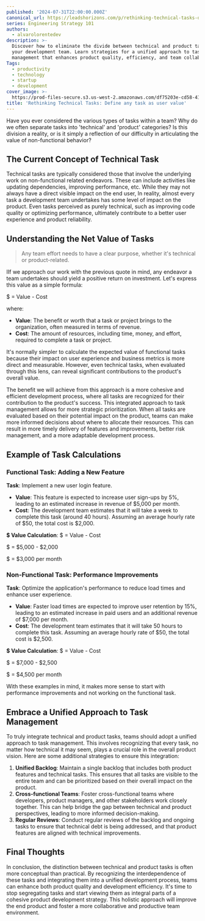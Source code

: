 ```yaml
---
published: '2024-07-31T22:00:00.000Z'
canonical_url: https://leadshorizons.com/p/rethinking-technical-tasks-define
series: Engineering Strategy 101
authors:
  - alvarolorentedev
description: >-
  Discover how to eliminate the divide between technical and product tasks in
  your development team. Learn strategies for a unified approach to task
  management that enhances product quality, efficiency, and team collaboration.
Tags:
  - productivity
  - technology
  - startup
  - development
cover_image: >-
  https://prod-files-secure.s3.us-west-2.amazonaws.com/df75203e-cd58-41eb-8339-d5bf4288eb0e/f719bb20-85ea-427a-8a14-6e0fce563885/Designer.jpeg?X-Amz-Algorithm=AWS4-HMAC-SHA256&X-Amz-Content-Sha256=UNSIGNED-PAYLOAD&X-Amz-Credential=ASIAZI2LB4665C7LU6JZ%2F20250730%2Fus-west-2%2Fs3%2Faws4_request&X-Amz-Date=20250730T211705Z&X-Amz-Expires=3600&X-Amz-Security-Token=IQoJb3JpZ2luX2VjEJ3%2F%2F%2F%2F%2F%2F%2F%2F%2F%2FwEaCXVzLXdlc3QtMiJIMEYCIQCIALqmJfPRQeEjelj3V9gpLSKjbstnNjFAm5TKV7LrbwIhAKXt3v%2F8Na39PRIFWCNjddERKKHMu4zUEYskhWwM0oDvKogECMb%2F%2F%2F%2F%2F%2F%2F%2F%2F%2FwEQABoMNjM3NDIzMTgzODA1IgxqkCRkFjiIGKH3Nn4q3ANrEbSdNmQ6stYV2Ssyb6lX6JQ%2BmKbV1GKpjftM0p2yp8%2FuUePIVfUizuNDEDDibKYuC9QfpYOe5kY4dvoREOGIAUV6PwtyvobGrFmvNmjf6kf15tU9ER7j4i%2Bqwww0i3XnDqDW6PK5JlB93g582gDth5VBGa%2B5DJqJPY1%2B3T%2BRAtGuOQE7RRNXiUcJvLONPoCSWwhPadLFy0tYZwrxEQbi%2B%2F6wtvqXgwwdnb3TxiGCYqfGIMb4fwM9lID%2B%2F%2Fwoxo2vs14iSaGrg57tPLH8T0D6EB%2BOp80bdKQGE40W8rx3sdcUf0LmWd5QQFC4ytWI2%2BBK2Rbj3ftsV24nAZ6TpL0LFNudm0yx%2BfCMNcXnFnQNYQcfX%2F4mkTBQGXMVVoh2fv9IOsvoRNtNott5oMi1t9MgJ4es1UXXypDiA45y5iaU8c%2BRMjYam%2BPD1bI2Z%2Bg%2BIWyryiTnhDVE9LoHA%2BQuRg5wv9Kdy0qC5dmsjK9BJdHzP9FBpnF46kGzi%2BLVGRR0nwf8CaNxnjZ9ga3nNWA%2FXoVfU68RD7idu1q6UzEOLHSBHumVpjnP643UsjHULWPp0tZ9sgnJXPT5dAzfPwJB8Ipwgpy9%2Bs5lswFmOcbcODzfDVENLDmNyQ6SuNqWUDCajarEBjqkAWgtDENa9AHuWgSncfL2eu7ilizHUgViyegePMgAFyBvvno1QbEePTkSQGm%2FoUAWkk3%2Fi9rR6Woc8CWmwQ5BX80PnIoCpQklLQUhtYMLfHRwRUcEJlDegrkFghygftXmCVbos2O9EuWhHPidXCxlPPOp%2FkEC%2BOE5Pz9gMQnYmKSoTTl%2FhXHqr0gKOqGZeBR9rN3lG8iWUP8qPpxdIDBI96v6ZxoN&X-Amz-Signature=c459668e91e1213a9f8e5f47d1ef7bcb225003c10a5779b4950640615002fc5a&X-Amz-SignedHeaders=host&x-amz-checksum-mode=ENABLED&x-id=GetObject
title: 'Rethinking Technical Tasks: Define any task as user value'
---
```


Have you ever considered the various types of tasks within a team? Why do we often separate tasks into 'technical' and 'product' categories? Is this division a reality, or is it simply a reflection of our difficulty in articulating the value of non-functional behavior?


## The Current Concept of Technical Task


Technical tasks are typically considered those that involve the underlying work on non-functional related endeavors. These can include activities like updating dependencies, improving performance, etc. 
While they may not always have a direct visible impact on the end user, In reality, almost every task a development team undertakes has some level of impact on the product. Even tasks perceived as purely technical, such as improving code quality or optimizing performance, ultimately contribute to a better user experience and product reliability. 


## Understanding the Net Value of Tasks


> Any team effort needs to have a clear purpose, whether it's technical or product-related. 


IIf we approach our work with the previous quote in mind, any endeavor a team undertakes should yield a positive return on investment. Let's express this value as a simple formula:


$ = Value - Cost


where:

- **Value**: The benefit or worth that a task or project brings to the organization, often measured in terms of revenue.
- **Cost**: The amount of resources, including time, money, and effort, required to complete a task or project.

It's normally simpler to calculate the expected value of functional tasks because their impact on user experience and business metrics is more direct and measurable. However, even technical tasks, when evaluated through this lens, can reveal significant contributions to the product's overall value.


The benefit we will achieve from this approach is a more cohesive and efficient development process, where all tasks are recognized for their contribution to the product's success. This integrated approach to task management allows for more strategic prioritization. When all tasks are evaluated based on their potential impact on the product, teams can make more informed decisions about where to allocate their resources. This can result in more timely delivery of features and improvements, better risk management, and a more adaptable development process.


## Example of Task Calculations


### Functional Task: Adding a New Feature


**Task**: Implement a new user login feature.

- **Value**: This feature is expected to increase user sign-ups by 5%, leading to an estimated increase in revenue of $5,000 per month.
- **Cost**: The development team estimates that it will take a week to complete this task (around 40 hours). Assuming an average hourly rate of $50, the total cost is $2,000.

**$ Value Calculation**:
$ = Value - Cost


$ = $5,000 - $2,000


$ = $3,000 per month


### Non-Functional Task: Performance Improvements


**Task**: Optimize the application's performance to reduce load times and enhance user experience.

- **Value**: Faster load times are expected to improve user retention by 15%, leading to an estimated increase in paid users and an additional revenue of $7,000 per month.
- **Cost**: The development team estimates that it will take 50 hours to complete this task. Assuming an average hourly rate of $50, the total cost is $2,500.

**$ Value Calculation**:
$ = Value - Cost


$ = $7,000 - $2,500


$ = $4,500 per month


With these examples in mind, it makes more sense to start with performance improvements and not working on the functional task.


## Embrace a Unified Approach to Task Management


To truly integrate technical and product tasks, teams should adopt a unified approach to task management. This involves recognizing that every task, no matter how technical it may seem, plays a crucial role in the overall product vision. Here are some additional strategies to ensure this integration:

1. **Unified Backlog**: Maintain a single backlog that includes both product features and technical tasks. This ensures that all tasks are visible to the entire team and can be prioritized based on their overall impact on the product.
2. **Cross-functional Teams**: Foster cross-functional teams where developers, product managers, and other stakeholders work closely together. This can help bridge the gap between technical and product perspectives, leading to more informed decision-making.
3. **Regular Reviews**: Conduct regular reviews of the backlog and ongoing tasks to ensure that technical debt is being addressed, and that product features are aligned with technical improvements.

## Final Thoughts


In conclusion, the distinction between technical and product tasks is often more conceptual than practical. By recognizing the interdependence of these tasks and integrating them into a unified development process, teams can enhance both product quality and development efficiency. It's time to stop segregating tasks and start viewing them as integral parts of a cohesive product development strategy. This holistic approach will improve the end product and foster a more collaborative and productive team environment.

